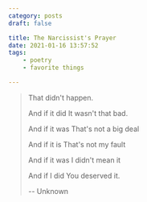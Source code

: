 ```yaml
---
category: posts
draft: false

title: The Narcissist's Prayer
date: 2021-01-16 13:57:52
tags:
    - poetry
    - favorite things

---
```


> That didn't happen.
>
> And if it did
> It wasn't that bad.
>
> And if it was
> That's not a big deal
>
> And if it is
> That's not my fault
>
> And if it was
> I didn't mean it
>
> And if I did
> You deserved it.
>
> -- Unknown
